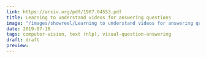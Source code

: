 ```yaml
---
link: https://arxiv.org/pdf/1907.04553.pdf
title: Learning to understand videos for answering questions
image: "/images/showreel/Learning to understand videos for answering questions.jpg"
date: 2019-07-10
tags: computer-vision, text (nlp), visual-question-answering
draft: draft
preview:
---
```



